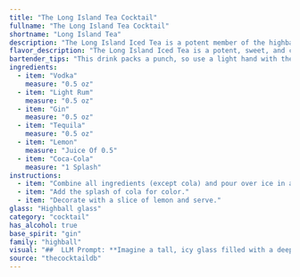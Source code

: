 ```yaml
---
title: "The Long Island Tea Cocktail"
fullname: "The Long Island Tea Cocktail"
shortname: "Long Island Tea"
description: "The Long Island Iced Tea is a potent member of the highball family, known for its tall, mixed drink format. Originating in the 1970s, its creation is debated, but it's believed to have stemmed from Long Island, New York. "
flavor_description: "The Long Island Iced Tea is a potent, sweet, and citrusy punch in the mouth. The vodka provides a clean, neutral base, while the rum, gin, and tequila contribute their distinct characteristics. The lemon juice adds a bright, tart note, and the Coca-Cola rounds out the flavor with a touch of sweetness and carbonation. Be warned: this cocktail packs a serious punch due to its high alcohol content. "
bartender_tips: "This drink packs a punch, so use a light hand with the booze.  Don't skimp on the lemon juice, it helps balance the sweetness.  Shake it hard with ice to chill it properly.  Use good quality spirits for best results.  And lastly, remember, this is not a tea! "
ingredients:
  - item: "Vodka"
    measure: "0.5 oz"
  - item: "Light Rum"
    measure: "0.5 oz"
  - item: "Gin"
    measure: "0.5 oz"
  - item: "Tequila"
    measure: "0.5 oz"
  - item: "Lemon"
    measure: "Juice Of 0.5"
  - item: "Coca-Cola"
    measure: "1 Splash"
instructions:
  - item: "Combine all ingredients (except cola) and pour over ice in a highball glass."
  - item: "Add the splash of cola for color."
  - item: "Decorate with a slice of lemon and serve."
glass: "Highball glass"
category: "cocktail"
has_alcohol: true
base_spirit: "gin"
family: "highball"
visual: "##  LLM Prompt: **Imagine a tall, icy glass filled with a deep amber liquid.  The color is reminiscent of a sunset, with hints of golden orange and a touch of ruby red.  The drink is topped with a generous amount of crushed ice, creating a cloudy, frosted appearance. A thin, lemon wedge clings to the rim of the glass, its pale yellow contrasting with the dark drink.  Tiny bubbles of carbonation rise from the depths, creating a gentle fizz that  entices the senses. Describe this cocktail in detail, using vivid imagery and sensory details.** "
source: "thecocktaildb"
---
```


